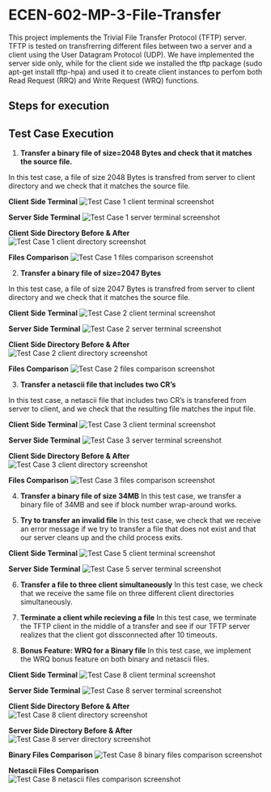 # ECEN-602-MP-3-File-Transfer

This project implements the Trivial File Transfer Protocol (TFTP) server. TFTP is tested on transfrerring different files between two a server and a client using the User Datagram Protocol (UDP). We have implemented the server side only, while for the client side we installed the tftp package (sudo apt-get install tftp-hpa) and used it to create client instances to perfom both Read Request (RRQ) and Write Request (WRQ) functions.


## Steps for execution



## Test Case Execution

1. **Transfer a binary file of size=2048 Bytes and check that it matches the source file.**
 
In this test case, a file of size 2048 Bytes is transfred from server to client directory and we check that it matches the source file.

**Client Side Terminal**
![Test Case 1 client terminal screenshot](Screenshots/TS1_client_terminal.png)

**Server Side Terminal**
![Test Case 1 server terminal screenshot](Screenshots/TS1_server_terminal.png)

**Client Side Directory Before & After**
![Test Case 1 client directory screenshot](Screenshots/TS1_client_Directory.png)

**Files Comparison**
![Test Case 1 files comparison screenshot](Screenshots/TS1_client_files_comparison.png)

2. **Transfer a binary file of size=2047 Bytes**
 
In this test case, a file of size 2047 Bytes is transfred from server to client directory and we check that it matches the source file.

**Client Side Terminal**
![Test Case 2 client terminal screenshot](Screenshots/TS2_client_terminal.png)

**Server Side Terminal**
![Test Case 2 server terminal screenshot](Screenshots/TS2_server_terminal.png)

**Client Side Directory Before & After**
![Test Case 2 client directory screenshot](Screenshots/TS2_client_Directory.png)

**Files Comparison**
![Test Case 2 files comparison screenshot](Screenshots/TS2_client_files_comparison.png)


3. **Transfer a netascii file that includes two CR’s**
 
In this test case, a netascii file that includes two CR’s is transfered from server to client, and we check that the resulting file matches the input file.

**Client Side Terminal**
![Test Case 3 client terminal screenshot](Screenshots/TS3_client_terminal.png)

**Server Side Terminal**
![Test Case 3 server terminal screenshot](Screenshots/TS3_server_terminal.png)

**Client Side Directory Before & After**
![Test Case 3 client directory screenshot](Screenshots/TS3_client_Directory.png)

**Files Comparison**
![Test Case 3 files comparison screenshot](Screenshots/TS3_client_files_comparison.png)


4. **Transfer a binary file of size 34MB**
In this test case, we transfer a binary file of 34MB and see if block number wrap-around works.




5. **Try to transfer an invalid file**
In this test case, we check that we receive an error message if we try to transfer a file that does not exist and that our server cleans up and the child process exits.

**Client Side Terminal**
![Test Case 5 client terminal screenshot](Screenshots/TS5_client_terminal.png)

**Server Side Terminal**
![Test Case 5 server terminal screenshot](Screenshots/TS5_server_terminal.png)

6. **Transfer a file to three client simultaneously**
In this test case, we check that we receive the same file on three different client directories simultaneously.

7. **Terminate a client while recieving a file**
In this test case, we terminate the TFTP client in the middle of a transfer and see if our TFTP server realizes that the client got dissconnected after 10 timeouts.

8. **Bonus Feature: WRQ for a Binary file**
In this test case, we implement the WRQ bonus feature on both binary and netascii files.


**Client Side Terminal**
![Test Case 8 client terminal screenshot](Screenshots/TS8_client_terminal.png)

**Server Side Terminal**
![Test Case 8 server terminal screenshot](Screenshots/TS8_server_terminal.png)

**Client Side Directory Before & After**
![Test Case 8 client directory screenshot](Screenshots/TS8_client_Directory.png)

**Server Side Directory Before & After**
![Test Case 8 server directory screenshot](Screenshots/TS8_server_Directory.png)

**Binary Files Comparison**
![Test Case 8 binary files comparison screenshot](Screenshots/TS8_binary_files_comparison.png)

**Netascii Files Comparison**
![Test Case 8 netascii files comparison screenshot](Screenshots/TS8_netascii_files_comparison.png)
